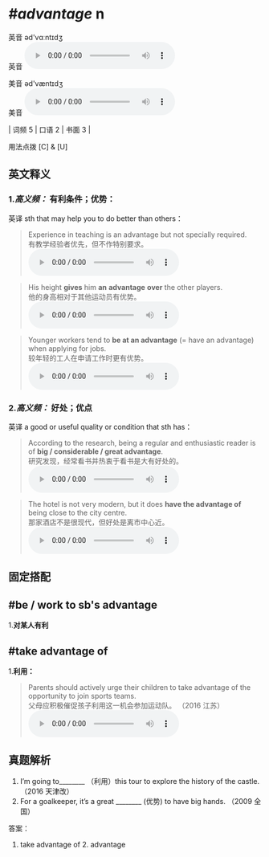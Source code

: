 # ***\#advantage*** n
英音 əd'vɑːntɪdʒ  
英音
<audio src="./media/advantage-B.aac" controls="controls"></audio>

美音 əd'væntɪdʒ  
美音
<audio src="./media/advantage.aac" controls="controls"></audio>



| 词频 5 | 口语 2 | 书面 3 |  

用法点拨  [C] & [U]

英文释义
---
### 1.*高义频：* **有利条件；优势：**  
英译 sth that may help you to do better than others：

 > Experience in teaching is an advantage but not specially required.   
 > 有教学经验者优先，但不作特别要求。    
<audio src="./media/1-advantage.aac" controls="controls"></audio>

 > His height **gives** him **an** **advantage** **over** the other players.   
 > 他的身高相对于其他运动员有优势。    
<audio src="./media/2-advantage.aac" controls="controls"></audio>

 > Younger workers tend to **be at an advantage** (= have an advantage) when applying for jobs.  
 > 较年轻的工人在申请工作时更有优势。    
<audio src="./media/Younger workers tend to be _AAC.aac" controls="controls"></audio>

### 2.*高义频：* **好处；优点**  
英译 a good or useful quality or condition that sth has：

 > According to the research, being a regular and enthusiastic reader is of **big / considerable / great advantage**.  
 > 研究发现，经常看书并热衷于看书是大有好处的。    
<audio src="./media/advantage-7.aac" controls="controls"></audio>

 > The hotel is not very modern, but it does **have the advantage of** being close to the city centre.   
 > 那家酒店不是很现代，但好处是离市中心近。    
<audio src="./media/5-advantage.aac" controls="controls"></audio>


固定搭配
---
## \#be / work to sb's advantage
1.**对某人有利**  

## \#take advantage of 
1.**利用：**  

 > Parents should actively urge their children to take advantage of the opportunity to join sports teams.  
 > 父母应积极催促孩子利用这一机会参加运动队。  （2016 江苏）  
<audio src="./media/advantage50.aac" controls="controls"></audio>


真题解析
---
1. I’m going to________ （利用）this tour to explore the history of the castle.  （2016 天津改）  
2. For a goalkeeper, it’s a great ________ (优势) to have big hands.   （2009 全国）  

答案：
1. take advantage of  2. advantage  

